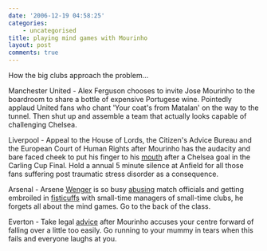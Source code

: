 ```yaml
---
date: '2006-12-19 04:58:25'
categories:
    - uncategorised
title: playing mind games with Mourinho
layout: post
comments: true
---
```

How the big clubs approach the problem...

Manchester United - Alex Ferguson chooses to invite Jose Mourinho to the
boardroom to share a bottle of expensive Portugese wine. Pointedly
applaud United fans who chant 'Your coat's from Matalan' on the way to
the tunnel. Then shut up and assemble a team that actually looks capable
of challenging Chelsea.

Liverpool - Appeal to the House of Lords, the Citizen's Advice Bureau
and the European Court of Human Rights after Mourinho has the audacity
and bare faced cheek to put his finger to his
[mouth](http://news.bbc.co.uk/sport1/hi/football/league_cup/4312567.stm)
after a Chelsea goal in the Carling Cup Final. Hold a annual 5 minute
silence at Anfield for all those fans suffering post traumatic stress
disorder as a consequence.

Arsenal - Arsene
[Wenger](http://www.nbrightside.com/blog/2006/10/18/arsene-wenger-is-a-teapot/)
is so busy
[abusing](http://news.bbc.co.uk/sport1/hi/football/teams/a/arsenal/6187899.stm)
match officials and getting embroiled in
[fisticuffs](http://news.bbc.co.uk/sport1/hi/football/eng_prem/6141516.stm)
with small-time managers of small-time clubs, he forgets all about the
mind games. Go to the back of the class.

Everton - Take legal
[advice](http://news.bbc.co.uk/sport1/hi/football/eng_prem/6188413.stm)
after Mourinho accuses your centre forward of falling over a little too
easily. Go running to your mummy in tears when this fails and everyone
laughs at you.
